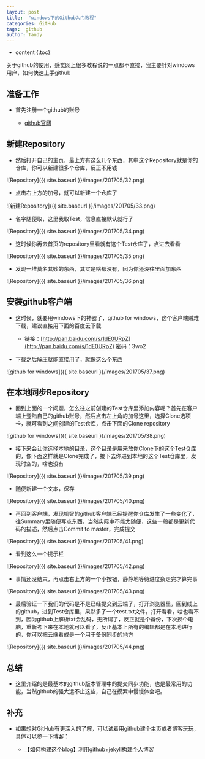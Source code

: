 ```yaml
---
layout: post
title:  "windows下的Github入门教程"
categories: GitHub
tags:  github
author: Tandy
---
```


* content
{:toc}

关于github的使用，感觉网上很多教程说的一点都不直接，我主要针对windows用户，如何快速上手github




## 准备工作

- 首先注册一个github的账号

	- [github官网](https://github.com/)

## 新建Repository

- 然后打开自己的主页，最上方有这么几个东西，其中这个Repository就是你的仓库，你可以新建很多个仓库，反正不用钱

![Repository]({{ site.baseurl }}/images/201705/32.png)

- 点击右上方的加号，就可以新建一个仓库了

![新建Repository]({{ site.baseurl }}/images/201705/33.png)

- 名字随便取，这里我取Test，信息直接默认就行了

![Repository]({{ site.baseurl }}/images/201705/34.png)

- 这时候你再去首页的repository里看就有这个Test仓库了，点进去看看

![Repository]({{ site.baseurl }}/images/201705/35.png)

- 发现一堆莫名其妙的东西，其实是啥都没有，因为你还没往里面加东西

![Repository]({{ site.baseurl }}/images/201705/36.png)

## 安装github客户端

- 这时候，就要用windows下的神器了，github for windows，这个客户端贼难下载，建议直接用下面的百度云下载
	
	- 链接：[http://pan.baidu.com/s/1dE0URpZ](http://pan.baidu.com/s/1dE0URpZ) 密码：3wo2
	
- 下载之后解压就能直接用了，就像这么个东西

![github for windows]({{ site.baseurl }}/images/201705/37.png)

## 在本地同步Repository

- 回到上面的一个问题，怎么往之前创建的Test仓库里添加内容呢？首先在客户端上登陆自己的github账号，然后点击左上角的加号这里，选择Clone选项卡，就可看到之间创建的Test仓库，点击下面的Clone repository

![github for windows]({{ site.baseurl }}/images/201705/38.png)

- 接下来会让你选择本地的目录，这个目录是用来放你Clone下的这个Test仓库的，像下面这样就是Clone完成了，接下去你进到本地的这个Test仓库里，发现时空的，啥也没有

![Repository]({{ site.baseurl }}/images/201705/39.png)

- 随便新建一个文本，保存

![Repository]({{ site.baseurl }}/images/201705/40.png)

- 再回到客户端，发现机智的github客户端已经提醒你仓库发生了一些变化了，往Summary里随便写点东西，当然实际中不能太随便，这些一般都是更新代码的描述，然后点击Commit to master，完成提交

![Repository]({{ site.baseurl }}/images/201705/41.png)

- 看到这么一个提示栏

![Repository]({{ site.baseurl }}/images/201705/42.png)

- 事情还没结束，再点击右上方的一个小按钮，静静地等待进度条走完才算完事

![Repository]({{ site.baseurl }}/images/201705/43.png)

- 最后验证一下我们的代码是不是已经提交到云端了，打开浏览器里，回到线上的github，进到Test仓库里，果然多了一个test.txt文件，打开看看，啥也看不到，因为github上解析txt会乱码，无所谓了，反正就是个备份，下次换个电脑，重新考下来在本地就可以看了，反正基本上所有的编辑都是在本地进行的，你可以把云端看成是一个用于备份同步的地方

![Repository]({{ site.baseurl }}/images/201705/44.png)


## 总结

- 这里介绍的是最基本的github版本管理中的提交同步功能，也是最常用的功能，当然github的强大远不止这些，自己在摸索中慢慢体会吧。

## 补充

- 如果想对GitHub有更深入的了解，可以试着用github建个主页或者博客玩玩，具体可以参一下博客：

	- [【如何构建这个blog】利用github+jekyll构建个人博客](http://tangdeyan.me/2017/05/07/How-to-build-personal-web-by-jekyll/)